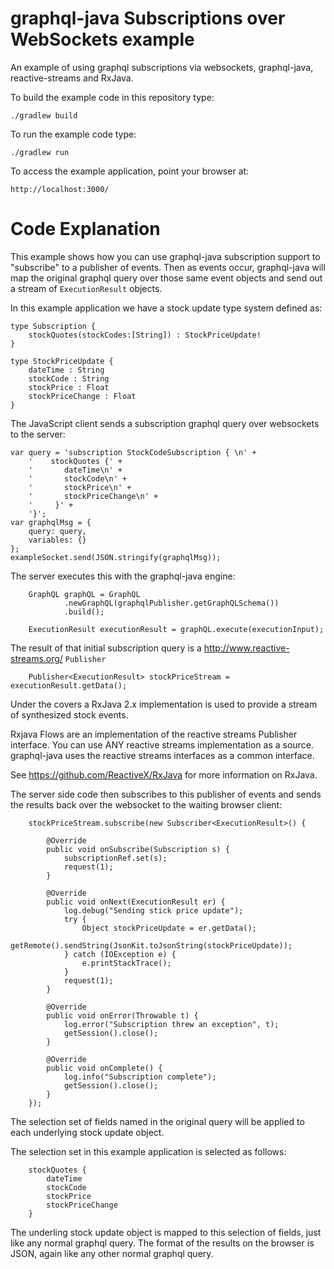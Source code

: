 # graphql-java Subscriptions over WebSockets example

An example of using graphql subscriptions via websockets, graphql-java, reactive-streams and RxJava.

To build the example code in this repository type:

    ./gradlew build
    
To run the example code type:
    
    ./gradlew run
    
To access the example application, point your browser at:

    http://localhost:3000/  
    
# Code Explanation

This example shows how you can use graphql-java subscription support to "subscribe" to a publisher of events.
Then as events occur, graphql-java will map the original graphql query over those same event objects and send out
a stream of `ExecutionResult` objects.

In this example application we have a stock update type system defined as:

    type Subscription {
        stockQuotes(stockCodes:[String]) : StockPriceUpdate!
    }
    
    type StockPriceUpdate {
        dateTime : String
        stockCode : String
        stockPrice : Float
        stockPriceChange : Float
    }

The JavaScript client sends a subscription graphql query over websockets to the server:

    var query = 'subscription StockCodeSubscription { \n' +
        '    stockQuotes {' +
        '       dateTime\n' +
        '       stockCode\n' +
        '       stockPrice\n' +
        '       stockPriceChange\n' +
        '     }' +
        '}';
    var graphqlMsg = {
        query: query,
        variables: {}
    };
    exampleSocket.send(JSON.stringify(graphqlMsg));
   
The server executes this with the graphql-java engine:

        GraphQL graphQL = GraphQL
                .newGraphQL(graphqlPublisher.getGraphQLSchema())
                .build();

        ExecutionResult executionResult = graphQL.execute(executionInput);

The result of that initial subscription query is a http://www.reactive-streams.org/ `Publisher`

        Publisher<ExecutionResult> stockPriceStream = executionResult.getData();
        
Under the covers a RxJava 2.x implementation is used to provide a stream of synthesized stock events.

Rxjava Flows are an implementation of the reactive streams Publisher interface.  You can use ANY reactive streams
implementation as a source.  graphql-java uses the reactive streams interfaces as a common interface.

See https://github.com/ReactiveX/RxJava for more information on RxJava.  
        
The server side code then subscribes to this publisher of events and sends the results back over the websocket
to the waiting browser client:

        stockPriceStream.subscribe(new Subscriber<ExecutionResult>() {

            @Override
            public void onSubscribe(Subscription s) {
                subscriptionRef.set(s);
                request(1);
            }

            @Override
            public void onNext(ExecutionResult er) {
                log.debug("Sending stick price update");
                try {
                    Object stockPriceUpdate = er.getData();
                    getRemote().sendString(JsonKit.toJsonString(stockPriceUpdate));
                } catch (IOException e) {
                    e.printStackTrace();
                }
                request(1);
            }

            @Override
            public void onError(Throwable t) {
                log.error("Subscription threw an exception", t);
                getSession().close();
            }

            @Override
            public void onComplete() {
                log.info("Subscription complete");
                getSession().close();
            }
        });

The selection set of fields named in the original query will be applied to each underlying stock update object.  

The selection set in this example application is selected as follows:

        stockQuotes {
            dateTime
            stockCode
            stockPrice
            stockPriceChange
        }

The underling stock update object is mapped to this selection of fields, just like any normal graphql query.  The format
of the results on the browser is JSON, again like any other normal graphql query.
